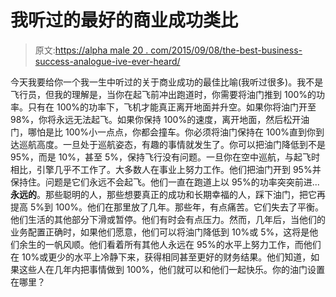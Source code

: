 # 我听过的最好的商业成功类比

> 原文:[https://alpha male 20 . com/2015/09/08/the-best-business-success-analogue-ive-ever-heard/](https://alphamale20.com/2015/09/08/the-best-business-success-analogy-ive-ever-heard/)

今天我要给你一个我一生中听过的关于商业成功的最佳比喻(我听过很多)。我不是飞行员，但我的理解是，当你在起飞前冲出跑道时，你需要将油门推到 100%的功率。只有在 100%的功率下，飞机才能真正离开地面并升空。如果你将油门开至 98%，你将永远无法起飞。如果你保持 100%的速度，离开地面，然后松开油门，哪怕是比 100%小一点点，你都会撞车。你必须将油门保持在 100%直到你到达巡航高度。一旦处于巡航姿态，有趣的事情就发生了。你可以把油门降低到不是 95%，而是 10%，甚至 5%，保持飞行没有问题。一旦你在空中巡航，与起飞时相比，引擎几乎不工作了。大多数人在事业上努力工作。他们把油门开到 95%并保持住。问题是它们永远不会起飞。他们一直在跑道上以 95%的功率突突前进...**永远的**。那些聪明的人，那些想要真正的成功和长期幸福的人，踩下油门，把它再提高 5%到 100%。他们在那里放了几年。那些年，有点痛苦。它们失去了平衡。他们生活的其他部分下滑或暂停。他们有时会有点压力。然而，几年后，当他们的业务配置正确时，如果他们愿意，他们可以将油门降低到 10%或 5%，这将是他们余生的一帆风顺。他们看着所有其他人永远在 95%的水平上努力工作，而他们在 10%或更少的水平上冷静下来，获得相同甚至更好的财务结果。他们知道，如果这些人在几年内把事情做到 100%，他们就可以和他们一起快乐。你的油门设置在哪里？